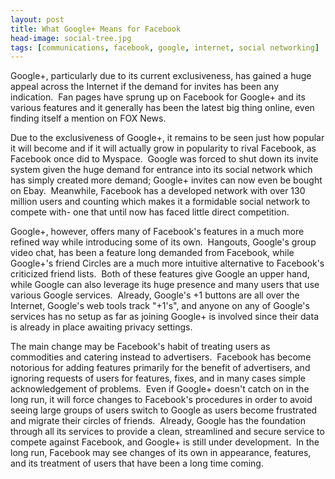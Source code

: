 ```yaml
---
layout: post
title: What Google+ Means for Facebook
head-image: social-tree.jpg
tags: [communications, facebook, google, internet, social networking]
---
```


Google+, particularly due to its current exclusiveness, has gained a
huge appeal across the Internet if the demand for invites has been any
indication.  Fan pages have sprung up on Facebook for Google+ and its
various features and it generally has been the latest big thing online,
even finding itself a mention on FOX News.

Due to the exclusiveness of Google+, it remains to be seen just how
popular it will become and if it will actually grow in popularity to
rival Facebook, as Facebook once did to Myspace.  Google was forced to
shut down its invite system given the huge demand for entrance into its
social network which has simply created more demand; Google+ invites can
now even be bought on Ebay.  Meanwhile, Facebook has a developed network
with over 130 million users and counting which makes it a formidable
social network to compete with- one that until now has faced little
direct competition.

Google+, however, offers many of Facebook's features in a much more
refined way while introducing some of its own.  Hangouts, Google's group
video chat, has been a feature long demanded from Facebook, while
Google+'s friend Circles are a much more intuitive alternative to
Facebook's criticized friend lists.  Both of these features give Google
an upper hand, while Google can also leverage its huge presence and many
users that use various Google services.  Already, Google's +1 buttons
are all over the Internet, Google's web tools track "+1's", and anyone
on any of Google's services has no setup as far as joining Google+ is
involved since their data is already in place awaiting privacy settings.

The main change may be Facebook's habit of treating users as commodities
and catering instead to advertisers.  Facebook has become notorious for
adding features primarily for the benefit of advertisers, and ignoring
requests of users for features, fixes, and in many cases simple
acknowledgement of problems.  Even if Google+ doesn't catch on in the
long run, it will force changes to Facebook's procedures in order to
avoid seeing large groups of users switch to Google as users become
frustrated and migrate their circles of friends.  Already, Google has
the foundation through all its services to provide a clean, streamlined
and secure service to compete against Facebook, and Google+ is still
under development.  In the long run, Facebook may see changes of its own
in appearance, features, and its treatment of users that have been a
long time coming.
